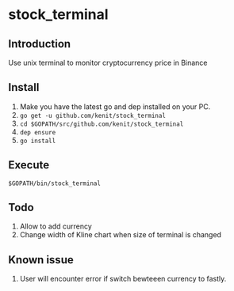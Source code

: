 # stock_terminal
## Introduction
Use unix terminal to monitor cryptocurrency price in Binance

## Install 
1. Make you have the latest go and dep installed on your PC.
2. `go get -u github.com/kenit/stock_terminal`
3. `cd $GOPATH/src/github.com/kenit/stock_terminal`
4. `dep ensure`
3. `go install`

## Execute
`$GOPATH/bin/stock_terminal`


## Todo
1. Allow to add currency
2. Change width of Kline chart when size of terminal is changed

## Known issue
1. User will encounter error if switch bewteeen currency to fastly.
